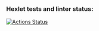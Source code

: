 ### Hexlet tests and linter status:
[![Actions Status](https://github.com/Genusor/devops-for-programmers-project-lvl1/workflows/hexlet-check/badge.svg)](https://github.com/Genusor/devops-for-programmers-project-lvl1/actions)